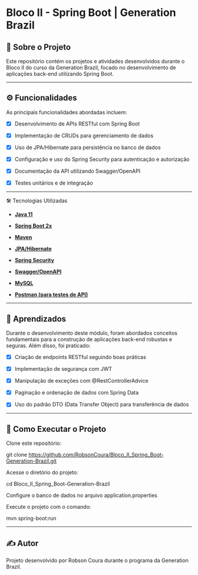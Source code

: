 # Bloco II - Spring Boot | Generation Brazil

## 🚀 Sobre o Projeto

Este repositório contém os projetos e atividades desenvolvidos durante o Bloco II do curso da Generation Brazil, focado no desenvolvimento de aplicações back-end utilizando Spring Boot.

---

## ⚙ Funcionalidades

As principais funcionalidades abordadas incluem:

- [x] Desenvolvimento de APIs RESTful com Spring Boot

- [x] Implementação de CRUDs para gerenciamento de dados

- [x] Uso de JPA/Hibernate para persistência no banco de dados

- [x] Configuração e uso do Spring Security para autenticação e autorização

- [x] Documentação da API utilizando Swagger/OpenAPI

- [x] Testes unitários e de integração

---

🛠 Tecnologias Utilizadas

- **[Java 11](https://docs.oracle.com/en/java/javase/11/)**

- **[Spring Boot 2x](https://docs.spring.io/spring-boot/documentation.html)**
  
- **[Maven](https://maven.apache.org/guides/index.html)**

- **[JPA/Hibernate](https://hibernate.org/orm/documentation/6.6/)**

- **[Spring Security](https://docs.spring.io/spring-security/reference/index.html)**

- **[Swagger/OpenAPI](https://swagger.io/specification/)**

- **[MySQL](https://dev.mysql.com/doc/)**

- **[Postman (para testes de API)](https://www.postman.com/api-documentation-tool/)**

---

## 📖 Aprendizados

Durante o desenvolvimento deste módulo, foram abordados conceitos fundamentais para a construção de aplicações back-end robustas e seguras. Além disso, foi praticado:

- [x] Criação de endpoints RESTful seguindo boas práticas

- [x] Implementação de segurança com JWT

- [x] Manipulação de exceções com @RestControllerAdvice

- [x] Paginação e ordenação de dados com Spring Data

- [x] Uso do padrão DTO (Data Transfer Object) para transferência de dados

---

## 📄 Como Executar o Projeto

Clone este repositório:

git clone https://github.com/RobsonCoura/Bloco_II_Spring_Boot-Generation-Brazil.git

Acesse o diretório do projeto:

cd Bloco_II_Spring_Boot-Generation-Brazil

Configure o banco de dados no arquivo application.properties

Execute o projeto com o comando:

mvn spring-boot:run

---

## ✍️ Autor

Projeto desenvolvido por Robson Coura durante o programa da Generation Brazil.
